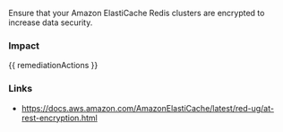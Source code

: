 
Ensure that your Amazon ElastiCache Redis clusters are encrypted to increase data security.

### Impact
<!-- Add Impact here -->

<!-- DO NOT CHANGE -->
{{ remediationActions }}

### Links
- https://docs.aws.amazon.com/AmazonElastiCache/latest/red-ug/at-rest-encryption.html


